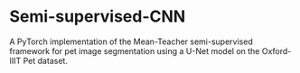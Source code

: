 # Semi-supervised-CNN
A PyTorch implementation of the Mean-Teacher semi-supervised framework for pet image segmentation using a U-Net model on the Oxford-IIIT Pet dataset.
